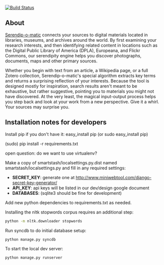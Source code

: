 
[![Build Status](https://travis-ci.org/chnm/serendipomatic.png)](https://travis-ci.org/chnm/serendipomatic)

About
-----
[Serendip-o-matic](http://serendipomatic.org/) connects your sources to digital materials located in libraries, museums, and archives around the world. By first examining your research interests, and then identifying related content in locations such as the Digital Public Library of America (DPLA), Europeana, and Flickr Commons, our serendipity engine helps you discover photographs, documents, maps and other primary sources.

Whether you begin with text from an article, a Wikipedia page, or a full Zotero collection, Serendip-o-matic's special algorithm extracts key terms and returns a surprising reflection of your interests. Because the tool is designed mostly for inspiration, search results aren't meant to be exhaustive, but rather suggestive, pointing you to materials you might not have discovered. At the very least, the magical input-output process helps you step back and look at your work from a new perspective. Give it a whirl. Your sources may surprise you.

Installation notes for developers
---------------------------------

Install pip if you don't have it:
easy_install pip (or sudo easy_install pip)

(sudo) pip install -r requirements.txt

open question: do we want to use virtualenv?

Make a copy of smartstash/localsettings.py.dist named smartstash/localsettings.py
and fill in any required settings:
- **SECRET_KEY**: generate one at http://www.miniwebtool.com/django-secret-key-generator/
- **API_KEY**: api keys will be listed in our dev/design google document
- **DATABASES**: (sqlite3 should be fine for development)


Add new python dependencies to requirements.txt as needed.

Installing the nltk stopwords corpus requires an additional step:

```bash
python -m nltk.downloader stopwords
```

Run syncdb to do initial database setup:

```bash
python manage.py syncdb
```

To start the local dev server:

```bash
python manage.py runserver
```

